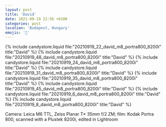 ```yaml
---
layout: post
title: 'David'
date: 2021-09-19 22:56 +0100
categories: post
location: 'Budapest, Hungary'
emojis: '🔞'
---
```


{% include candystore.liquid file:"20210919_22_david_m8_portra800_8200i" title:"David" %}
{% include candystore.liquid file:"20210919_48_david_m8_portra800_8200i" title:"David" %}
{% include candystore.liquid file:"20210919_24_david_m8_portra800_8200i" title:"David" %}
{% include candystore.liquid file:"20210919_31_david_m8_portra800_8200i" title:"David" %}
{% include candystore.liquid file:"20210919_35_david_m8_portra800_8200i" title:"David" %}
{% include candystore.liquid file:"20210919_45_david_m8_portra800_8200i" title:"David" %}
{% include candystore.liquid file:"20210919_6_david_m8_portra800_8200i" title:"David" %}
{% include candystore.liquid file:"20210919_8_david_m8_portra800_8200i" title:"David" %}

Camera: Leica M6 TTL, Zeiss Planar T\* 35mm f/2 ZM; film: Kodak Portra 800, scanned with a Plustek 8200i, edited in Lightroom
